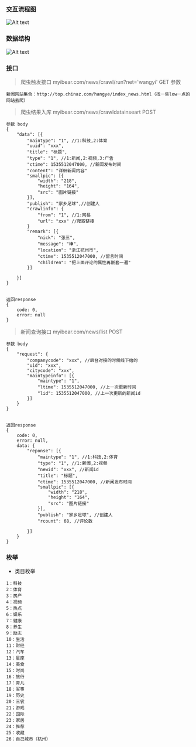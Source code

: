 ### 交互流程图
![Alt text](./1535513131690.png)


### 数据结构
![Alt text](./1535513120094.png)


### 接口
> 爬虫触发接口
> myibear.com/news/crawl/run?net='wangyi'
> GET
> 参数
```
新闻网站集合：http://top.chinaz.com/hangye/index_news.html（找一些low一点的网站去爬）
```

> 爬虫结果入库
> myibear.com/news/crawldatainseart
> POST
```
参数 body
{
	"data": [{
		"maintype": "1", //1:科技,2:体育
		"uuid": "xxx",
		"title": "标题",
		"type": "1", //1:新闻,2:视频,3:广告
		"ctime": 1535512047000, //新闻发布时间
		"content": "详细新闻内容"
		"smallpic": [{
			"width": "218",
			"height": "164",
			"src": "图片链接"
		}],
		"publish": "家乡足球",//创建人
		"crawlinfo": {
			"from": "1", //1:网易
			"url": "xxx" //爬取链接
		}
		"remark": [{
			"nick": "张三",
			"message": "棒",
			"location": "浙江杭州市",
			"ctime": 1535512047000, //留言时间
			"children": "把上面评论的属性再嵌套一遍"
		}]

	}]
}


返回response
{
	code: 0,
	error: null
}
```



> 新闻查询接口
> myibear.com/news/list
> POST
```
参数 body
{
	"request": {
		"companycode": "xxx", //后台对接的时候线下给的
		"uid": "xxx",
		"citycode": "xxx",
		"maintypeinfo": [{
			"maintype": "1",
			"ltime": 1535512047000, //上一次更新时间
			"lid": 1535512047000, //上一次更新的新闻id
		}]
	}
}


返回response
{
	code: 0,
	error: null,
	data: {
		"reponse": [{
			"maintype": "1", //1:科技,2:体育
			"type": "1", //1:新闻,2:视频
			"newid": "xxx", //新闻id
			"title": "标题",
			"ctime": 1535512047000, //新闻发布时间
			"smallpic": [{
				"width": "218",
				"height": "164",
				"src": "图片链接"
			}],
			"publish": "家乡足球", //创建人
			"rcount": 68, //评论数

		}]
	}
}
```








### 枚举


* 类目枚举
```
1：科技
2：体育
3：房产
4：视频
5：热点
6：娱乐
7：健康
8：养生
9：励志
10：生活
11：财经
12：汽车
13：星座
14：美食
15：时尚
16：旅行
17：育儿
18：军事
19：历史
20：三农
21；游戏
22：国际
23：家居
24：推荐
25：收藏
26：自己城市（杭州）
```
